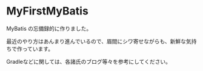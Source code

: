 # MyFirstMyBatis

MyBatis の忘備録的に作りました。

最近のやり方はあんまり進んでいるので、眉間にシワ寄せながらも、新鮮な気持ちで作っています。

Gradleなどに関しては、各諸氏のブログ等々を参考にしてください。


